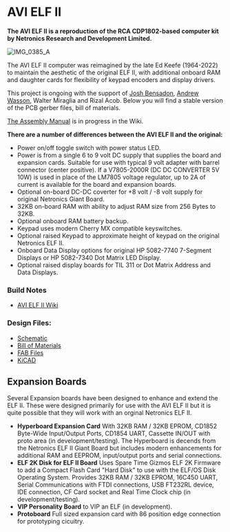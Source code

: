 # AVI ELF II

**The AVI ELF II is a reproduction of the RCA  CDP1802-based computer kit by Netronics Research and Development Limited.**

![IMG_0385_A](https://github.com/awasson/AVI-ELF-II/assets/2935397/389c3292-d899-4dbd-8639-9a8fe6a4d449)

The AVI ELF II computer was reimagined by the late Ed Keefe (1964-2022) to maintain the aesthetic of the original ELF II, with additional onboard RAM and daughter cards for flexibility of keypad encoders and display drivers.

This project is ongoing with the support of [Josh Bensadon](https://github.com/JoshBensadon), [Andrew Wasson](https://github.com/awasson), Walter Miraglia and Rizal Acob. Below you will find a stable version of the PCB gerber files, bill of materials. 

[The Assembly Manual](https://github.com/awasson/AVI-ELF-II/wiki/AVI-ELF-II-Basic-Assembly-Notes) is in progress in the Wiki.

**There are a number of differences between the AVI ELF II and the original:**

* Power on/off toggle switch with power status LED.
* Power is from a single 6 to 9 volt DC supply that supplies the board and expansion cards. Suitable for use with typical 9 volt adapter with barrel connector (center positive). If a V7805-2000R (DC DC CONVERTER 5V 10W) is used in place of the LM7805 voltage regulator, up to 2A of current is available for the board and expansion boards.
* Optional on-board DC-DC coverter for +8 volt / -8 volt supply for original Netronics Giant Board.
* 32KB on-board RAM with ability to adjust RAM size from 256 Bytes to 32KB.
* Optional onboard RAM battery backup.
* Keypad uses modern Cherry MX compatible keyswitches.
* Optional raised Keypad to approximate height of keypad on the original Netronics ELF II.
* Onboard Data Display options for original HP 5082-7740 7-Segment Displays or HP 5082-7340 Dot Matrix LED Display.
* Optional raised display boards for TIL 311 or Dot Matrix Address and Data Displays. 

### Build Notes
* [AVI ELF II Wiki](https://github.com/awasson/AVI-ELF-II/wiki/AVI-ELF-II-Basic-Assembly-Notes)

### Design Files:
* [Schematic](notes/ELF-II/AVIELF2v1-Sch.pdf)
* [Bill of Materials](notes/ELF-II/AVI%20ELF%20II%20Final%20BOM.xlsx)
* [FAB Files](gerbers/ELF-II/AVIELF2v1-Gerbers.zip)
* [KiCAD](kicad/ELF-II/AVIELF2v1-KiCad.zip)


## Expansion Boards
Several Expansion boards have been designed to enhance and extend the ELF II. These were designed primarily for use with the AVI ELF II but it is quite possible that they will work with an orginal Netronics ELF II. 
* **Hyperboard Expansion Card** With 32KB RAM / 32KB EPROM, CD1852 Byte-Wide Input/Output Ports, CD1854 UART, Cassette IN/OUT with proto area (in development/testing). The Hyperboard is decends from the Netronics ELF II Giant Board but includes modern enhancements for additional RAM and EEPROM, input/output ports and serial connections.
* **ELF 2K Disk for ELF II Board** Uses Spare Time Gizmos ELF 2K Firmware to add a Compact Flash Card "Hard Disk" to use with the ELF/OS Disk Operating System. Provides 32KB RAM / 32KB EPROM, 16C450 UART, Serial Communications with FTDI connections, USB FT232RL device, IDE connection, CF Card socket and Real Time Clock chip (in development/testing).    
* **VIP Personality Board** to VIP an ELF (in development).
* **Protoboard** Full sized expansion card with 86 position edge connection for prototyping cicuitry. 
